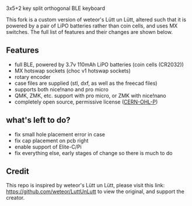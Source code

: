### 

3x5+2 key split orthogonal BLE keyboard

This fork is a custom version of weteor's Lütt un Lütt, altered such that it is powered by a pair of LiPO batteries rather than coin cells, and uses MX switches. The full list of features and their changes are shown below.

## Features

- full BLE, powered by 3.7v 110mAh LiPO batteries (coin cells (CR2032))
- MX hotswap sockets (choc v1 hotswap sockets)
- rotary encoder
- case files are supplied (stl, dxf, as well as the freecad files)
- supports both nice!nano and pro micro
- QMK, ZMK, etc. support with pro micro, or ZMK with nice!nano
- completely open source, permissive license ([CERN-OHL-P](https://cern-ohl.web.cern.ch/home))

## what's left to do?

- fix small hole placement error in case
- fix cap placement on pcb right
- enable support of Elite-C/Pi
- fix everything else, early stages of change so there is much to do

## Credit

This repo is inspired by weteor's Lütt un Lütt, please visit this link: https://github.com/weteor/LuttUnLutt to view the original, and support the creator.
